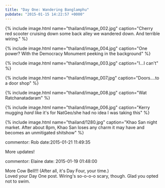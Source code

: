 ```yaml
---
title: "Day One: Wandering Banglamphu"
pubdate: "2015-01-15 14:22:57 +0000"
---
```


{% include image.html name="thailand/image_002.jpg" caption="Cherry red scooter cruising down some back alley we wandered down. And terrible wiring." %}

{% include image.html name="thailand/image_004.jpg" caption="One power? With the Democracy Monument peeking in the background" %}

{% include image.html name="thailand/image_003.jpg" caption="I...I can't" %}

{% include image.html name="thailand/image_007.jpg" caption="Doors....to a door shop" %}

{% include image.html name="thailand/image_008.jpg" caption="Wat Ratchanatadaram" %}

{% include image.html name="thailand/image_006.jpg" caption="Kerry mugging *hard* like it's for NatGeo/she had no idea I was taking this" %}

{% include image.html name="thailand/1280.jpg" caption="Khao San night market. After about 8pm, Khao San loses any charm it may have and becomes an unmitigated shitshow" %}


commentor: Rob
date:2015-01-21 11:49:35

More updates!

commentor: Elaine
date: 2015-01-19 01:48:00

More Cow Bell!!! (After all, it's Day Four, your time.)<br />Loved your Day One post. Wiring's so-o-o-o scary, though. Glad you opted not to swim.